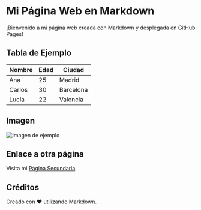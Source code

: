 # Mi Página Web en Markdown

¡Bienvenido a mi página web creada con Markdown y desplegada en GitHub Pages!

## Tabla de Ejemplo

| Nombre     | Edad | Ciudad        |
|------------|------|---------------|
| Ana        | 25   | Madrid        |
| Carlos     | 30   | Barcelona     |
| Lucía      | 22   | Valencia      |

## Imagen

![Imagen de ejemplo](https://via.placeholder.com/150)

## Enlace a otra página

Visita mi [Página Secundaria](pagina2.md).

## Créditos

Creado con ❤️ utilizando Markdown.
